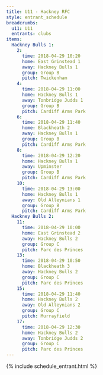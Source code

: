 ```yaml
---
title: U11 - Hackney RFC
style: entrant_schedule
breadcrumbs:
  u11: U11
  entrants: clubs
items:
  Hackney Bulls 1:
    2:
      time: 2018-04-29 10:20
      home: East Grinstead 1
      away: Hackney Bulls 1
      group: Group B
      pitch: Twickenham
    4:
      time: 2018-04-29 11:00
      home: Hackney Bulls 1
      away: Tonbridge Judds 1
      group: Group B
      pitch: Cardiff Arms Park
    6:
      time: 2018-04-29 11:40
      home: Blackheath 2
      away: Hackney Bulls 1
      group: Group B
      pitch: Cardiff Arms Park
    8:
      time: 2018-04-29 12:20
      home: Hackney Bulls 1
      away: Upminster
      group: Group B
      pitch: Cardiff Arms Park
    10:
      time: 2018-04-29 13:00
      home: Hackney Bulls 1
      away: Old Alleynians 1
      group: Group B
      pitch: Cardiff Arms Park
  Hackney Bulls 2:
    11:
      time: 2018-04-29 10:00
      home: East Grinstead 2
      away: Hackney Bulls 2
      group: Group C
      pitch: Parc des Princes
    13:
      time: 2018-04-29 10:50
      home: Blackheath 3
      away: Hackney Bulls 2
      group: Group C
      pitch: Parc des Princes
    15:
      time: 2018-04-29 11:40
      home: Hackney Bulls 2
      away: Old Alleynians 2
      group: Group C
      pitch: Murrayfield
    17:
      time: 2018-04-29 12:30
      home: Hackney Bulls 2
      away: Tonbridge Judds 2
      group: Group C
      pitch: Parc des Princes
---
```


{% include schedule_entrant.html %}
